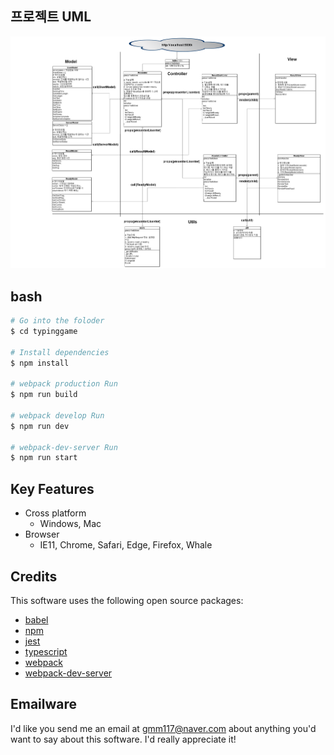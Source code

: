 ## 프로젝트 UML 
![PROJECT UMO](/img/projectUML.png)

## bash
```bash
# Go into the foloder
$ cd typinggame

# Install dependencies
$ npm install

# webpack production Run
$ npm run build

# webpack develop Run
$ npm run dev

# webpack-dev-server Run
$ npm run start
```

## Key Features
* Cross platform
  - Windows, Mac
* Browser
  - IE11, Chrome, Safari, Edge, Firefox, Whale

## Credits
This software uses the following open source packages:
- [babel](https://babeljs.io/)
- [npm](https://www.npmjs.com/)
- [jest](https://jestjs.io/)
- [typescript](https://www.typescriptlang.org/)
- [webpack](https://webpack.js.org/)
- [webpack-dev-server](https://webpack.js.org/configuration/dev-server/)

## Emailware
I'd like you send me an email at <gmm117@naver.com> about anything you'd want to say about this software. I'd really appreciate it!

